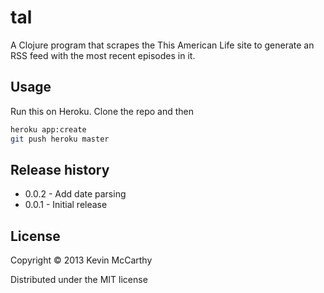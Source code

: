 # tal

A Clojure program that scrapes the This American Life site to generate
an RSS feed with the most recent episodes in it.

## Usage

Run this on Heroku. Clone the repo and then

```bash
heroku app:create
git push heroku master
```

## Release history

* 0.0.2 - Add date parsing
* 0.0.1 - Initial release

## License

Copyright © 2013 Kevin McCarthy

Distributed under the MIT license
